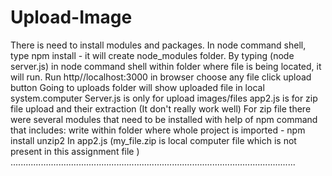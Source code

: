 # Upload-Image
There is need to install modules and packages.
In node command shell, type npm install - it will create node_modules folder.
By typing (node server.js) in node command shell within folder where file is being located, it will run.
Run http//localhost:3000 in browser
choose any file 
click upload button
Going to uploads folder will show uploaded file in local system.computer 
Server.js is only for upload images/files 
app2.js is for zip file upload and their extraction (It don't really work well)
For zip file there were several modules that need to be installed with help of npm command that includes: 
write within folder where whole project is imported - npm install unzip2 
In app2.js (my_file.zip is local computer file which is not present in this assignment file )
.................................................................................................................
